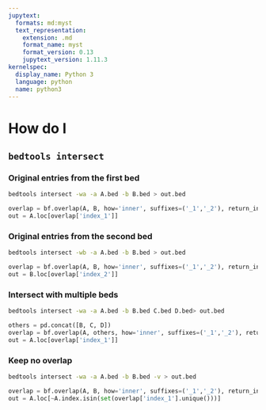 ```yaml
---
jupytext:
  formats: md:myst
  text_representation:
    extension: .md
    format_name: myst
    format_version: 0.13
    jupytext_version: 1.11.3
kernelspec:
  display_name: Python 3
  language: python
  name: python3
---
```


# How do I

## `bedtools intersect`

### Original entries from the first bed

```sh
bedtools intersect -wa -a A.bed -b B.bed > out.bed
```

```py
overlap = bf.overlap(A, B, how='inner', suffixes=('_1','_2'), return_index=True)
out = A.loc[overlap['index_1']]
```

### Original entries from the second bed

```sh
bedtools intersect -wb -a A.bed -b B.bed > out.bed
```

```py
overlap = bf.overlap(A, B, how='inner', suffixes=('_1','_2'), return_index=True)
out = B.loc[overlap['index_2']]
```

### Intersect with multiple beds

```sh
bedtools intersect -wa -a A.bed -b B.bed C.bed D.bed> out.bed
```

```py
others = pd.concat([B, C, D])
overlap = bf.overlap(A, others, how='inner', suffixes=('_1','_2'), return_index=True)
out = A.loc[overlap['index_1']]
```

### Keep no overlap

```sh
bedtools intersect -wa -a A.bed -b B.bed -v > out.bed
```

```py
overlap = bf.overlap(A, B, how='inner', suffixes=('_1','_2'), return_index=True)
out = A.loc[~A.index.isin(set(overlap['index_1'].unique()))]
```

